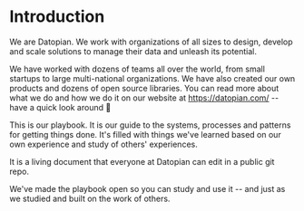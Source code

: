 # Introduction 

We are Datopian. We work with organizations of all sizes to design, develop and scale solutions to manage their data and unleash its potential.

We have worked with dozens of teams all over the world, from small startups to large multi-national organizations. We have also created our own products and dozens of open source libraries. You can read more about what we do and how we do it on our website at https://datopian.com/ -- have a quick look around 🔭

This is our playbook. It is our guide to the systems, processes and patterns for getting things done. It's filled with things we've learned based on our own experience and study of others' experiences.

It is a living document that everyone at Datopian can edit in a public git repo.

We've made the playbook open so you can study and use it -- and just as we studied and built on the work of others.

